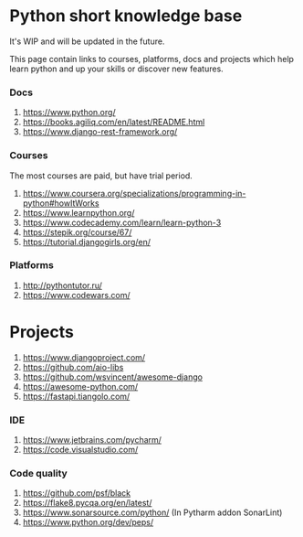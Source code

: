 # Python short knowledge base

It's WIP and will be updated in the future.

This page contain links to courses, platforms, docs and projects which help learn python and up your skills or discover new features.


### Docs
1. https://www.python.org/
2. https://books.agiliq.com/en/latest/README.html
3. https://www.django-rest-framework.org/

### Courses

The most courses are paid, but have trial period.

1. https://www.coursera.org/specializations/programming-in-python#howItWorks
2. https://www.learnpython.org/
3. https://www.codecademy.com/learn/learn-python-3
4. https://stepik.org/course/67/
5. https://tutorial.djangogirls.org/en/


### Platforms

1. http://pythontutor.ru/
2. https://www.codewars.com/


# Projects

1. https://www.djangoproject.com/
2. https://github.com/aio-libs
3. https://github.com/wsvincent/awesome-django
4. https://awesome-python.com/
5. https://fastapi.tiangolo.com/


### IDE

1. https://www.jetbrains.com/pycharm/
2. https://code.visualstudio.com/


### Code quality

1. https://github.com/psf/black
2. https://flake8.pycqa.org/en/latest/
3. https://www.sonarsource.com/python/ (In Pytharm addon SonarLint)
4. https://www.python.org/dev/peps/